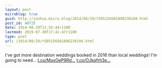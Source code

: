 ```yaml
---
layout: post
microblog: true
guid: http://joshua.micro.blog/2014/08/29/t505156561896239104.html
post_id: 40725
date: 2014-08-29T11:54:44+1100
lastmod: 2019-07-30T17:41:47+1100
type: post
url: /2014/08/29/t505156561896239104.html
---
```

I've got more destination weddings booked in 2016 than local weddings! I'm going to need... [t.co/MuxOeP9Rd...](http://t.co/MuxOeP9Rds) [t.co/OJkqfrh3e...](http://t.co/OJkqfrh3eF)
